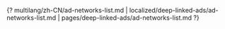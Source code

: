 {? multilang/zh-CN/ad-networks-list.md | localized/deep-linked-ads/ad-networks-list.md | pages/deep-linked-ads/ad-networks-list.md ?}
